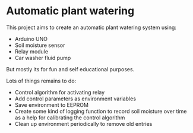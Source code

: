 Automatic plant watering
========================

This project aims to create an automatic plant watering system using:
- Arduino UNO
- Soil moisture sensor
- Relay module
- Car washer fluid pump

But mostly its for fun and self educational purposes.

Lots of things remains to do:
- Control algorithm for activating relay
- Add control parameters as environment variables
- Save environment to EEPROM
- Create some kind of logging function to record soil moisture over time
  as a help for calibrating the control algorithm
- Clean up environment periodically to remove old entries
